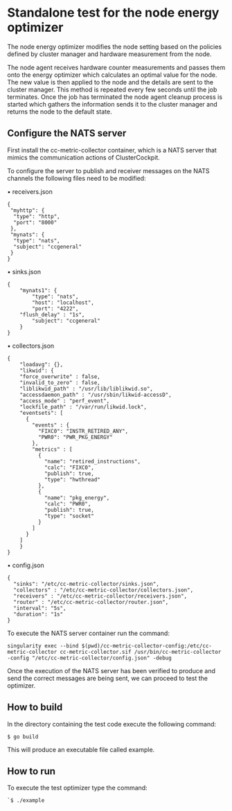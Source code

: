 # Standalone test for the node energy optimizer
The node energy optimizer modifies the node setting based on the policies defined by cluster manager and hardware measurement from the node.

The node agent receives hardware counter measurements and passes them onto the energy optimizer which calculates an optimal value for the node. The new value is then applied to the node and the details are sent to the cluster manager. This method is repeated every few seconds until the job terminates. Once the job has terminated the node agent cleanup process is started which gathers the information sends it to the cluster manager and returns the node to the default state.

## Configure the NATS server
First install the cc-metric-collector container, which is a NATS server that mimics the communication actions of ClusterCockpit.

To configure the server to publish and receiver messages on the NATS channels the following files need to be modified:

•	receivers.json
```
{
 "myhttp": {
  "type": "http",
  "port": "8000"
 },
 "mynats": {
  "type": "nats",
  "subject": "ccgeneral"
 }
}
```

•	sinks.json
```
{
    "mynats1": {
        "type": "nats",
        "host": "localhost",
        "port": "4222",
	"flush_delay" : "1s",
        "subject": "ccgeneral"
    }
}
```

•	collectors.json
```
{
    "loadavg": {},
    "likwid": {
    "force_overwrite" : false,
    "invalid_to_zero" : false,
    "liblikwid_path" : "/usr/lib/liblikwid.so",
    "accessdaemon_path" : "/usr/sbin/likwid-accessD",
    "access_mode" : "perf_event",
    "lockfile_path" : "/var/run/likwid.lock",
    "eventsets": [
      {     
        "events" : {
          "FIXC0": "INSTR_RETIRED_ANY",
          "PWR0": "PWR_PKG_ENERGY"
        },
        "metrics" : [
          {
            "name": "retired_instructions",
            "calc": "FIXC0",
            "publish": true,
            "type": "hwthread"
          },
          {
            "name": "pkg_energy",
            "calc": "PWR0",
            "publish": true,
            "type": "socket"
          }
        ]
      }
    ]
    }
}
```

•	config.json
```
{	
  "sinks": "/etc/cc-metric-collector/sinks.json",
  "collectors" : "/etc/cc-metric-collector/collectors.json",
  "receivers" : "/etc/cc-metric-collector/receivers.json",
  "router" : "/etc/cc-metric-collector/router.json",
  "interval": "5s",
  "duration": "1s"
}
```

To execute the NATS server container run the command:
```
singularity exec --bind $(pwd)/cc-metric-collector-config:/etc/cc-metric-collector cc-metric-collector.sif /usr/bin/cc-metric-collector -config "/etc/cc-metric-collector/config.json" -debug
```
Once the execution of the NATS server has been verified to produce and send the correct messages are being sent, we can proceed to test the optimizer.

## How to build

In the directory containing the test code execute the following command:
```
$ go build
```
This will produce an executable file called example.

## How to run
To execute the test optimizer type the command:
```
`$ ./example
```
